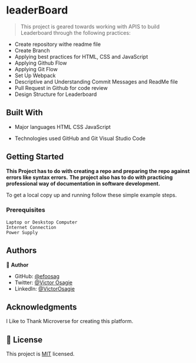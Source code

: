 # leaderBoard

> This project is geared towards working with APIS to build Leaderboard through the following practices:

- Create repository withe readme file
- Create Branch
- Applying best practices for HTML, CSS and JavaScript
- Applying Github Flow
- Applying Git Flow
- Set Up Webpack
- Descriptive and Understanding Commit Messages and ReadMe file
- Pull Request in Github for code review
- Design Structure for Leaderboard

## Built With

- Major languages
  HTML
  CSS
  JavaScript

- Technologies used
  GitHub and Git
  Visual Studio Code

## Getting Started

**This Project has to do with creating a repo and preparing the repo against errors like syntax errors.**
**The project also has to do with practicing professional way of documentation in software development.**

To get a local copy up and running follow these simple example steps.

### Prerequisites

    Laptop or Deskstop Computer
    Internet Connection
    Power Supply

## Authors

👤 **Author**

- GitHub: [@efoosag](https://github.com/efoosag)
- Twitter: [@Victor Osagie](https://www.twitter.com/Victorosagie08)
- LinkedIn: [@VictorOsagie](https://www.linkedin.com/in/victor-osagie-a713ba22b/)

## Acknowledgments

I Like to Thank Microverse for creating this platform.

## 📝 License

This project is [MIT](./MIT.md) licensed.
